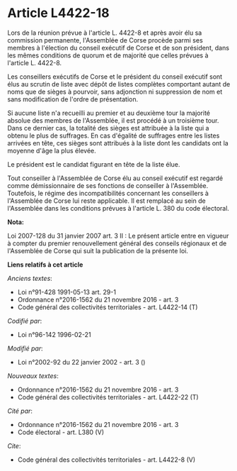 # Article L4422-18

Lors de la réunion prévue à l'article L. 4422-8 et après avoir élu sa commission permanente, l'Assemblée de Corse procède
parmi ses membres à l'élection du conseil exécutif de Corse et de son président, dans les mêmes conditions de quorum et de
majorité que celles prévues à l'article L. 4422-8.

Les conseillers exécutifs de Corse et le président du conseil exécutif sont élus au scrutin de liste avec dépôt de listes
complètes comportant autant de noms que de sièges à pourvoir, sans adjonction ni suppression de nom et sans modification de
l'ordre de présentation.

Si aucune liste n'a recueilli au premier et au deuxième tour la majorité absolue des membres de l'Assemblée, il est procédé à
un troisième tour. Dans ce dernier cas, la totalité des sièges est attribuée à la liste qui a obtenu le plus de suffrages. En
cas d'égalité de suffrages entre les listes arrivées en tête, ces sièges sont attribués à la liste dont les candidats ont la
moyenne d'âge la plus élevée.

Le président est le candidat figurant en tête de la liste élue.

Tout conseiller à l'Assemblée de Corse élu au conseil exécutif est regardé comme démissionnaire de ses fonctions de
conseiller à l'Assemblée. Toutefois, le régime des incompatibilités concernant les conseillers à l'Assemblée de Corse lui
reste applicable. Il est remplacé au sein de l'Assemblée dans les conditions prévues à l'article L. 380 du code électoral.

**Nota:**

Loi 2007-128 du 31 janvier 2007 art. 3 II : Le présent article entre en vigueur à compter du premier renouvellement général
des conseils régionaux et de l'Assemblée de Corse qui suit la publication de la présente loi.

**Liens relatifs à cet article**

_Anciens textes_:

  - Loi n°91-428 1991-05-13 art. 29-1
  - Ordonnance n°2016-1562 du 21 novembre 2016 - art. 3
  - Code général des collectivités territoriales - art. L4422-14 (T)

_Codifié par_:

  - Loi n°96-142 1996-02-21

_Modifié par_:

  - Loi n°2002-92 du 22 janvier 2002 - art. 3 ()

_Nouveaux textes_:

  - Ordonnance n°2016-1562 du 21 novembre 2016 - art. 3
  - Code général des collectivités territoriales - art. L4422-22 (T)

_Cité par_:

  - Ordonnance n°2016-1562 du 21 novembre 2016 - art. 3
  - Code électoral - art. L380 (V)

_Cite_:

  - Code général des collectivités territoriales - art. L4422-8 (V)
